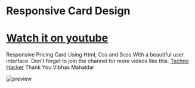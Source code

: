 # Responsive Card Design
# [Watch it on youtube](https://www.youtube.com/channel/UCM3W53Ia-aDg68xkszilx3A)

Responsive Pricing Card Using Html, Css and Scss With a beautiful
user interface. Don't forget to join the channel for more videos 
like this. [Techno Hacker](https://www.youtube.com/channel/UCM3W53Ia-aDg68xkszilx3A)
Thank You 
Vibhas Mahaldar


![preview](https://user-images.githubusercontent.com/75786979/124544059-05b7b500-de44-11eb-8c4c-3ad99f00c565.png)

